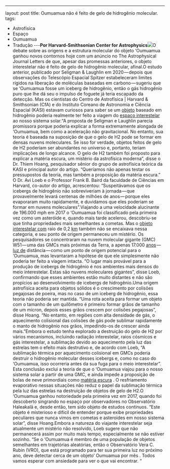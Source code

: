 ---
layout: post
title: Oumuamua não é feito de gelo de hidrogênio molecular.
tags:
- Astrofísica
- Espaço
- Oumuamua
- Tradução
---**Por Harvard-Smithsonian Center for Astrophysics**![](https://cdn-images-1.medium.com/max/1200/1*Z7o4L14xT4XH7gWWCQKkkQ.jpeg)O debate sobre as origens e a estrutura molecular do objeto ‘Oumuamua ganhou novos contornos hoje com um anúncio no The 
Astrophysical Journal Letters de que, apesar das promessas anteriores, o objeto interestelar não é feito de gelo de hidrogênio molecular, afinal.O estudo anterior, publicado por Seligman & Laughlin em 2020 — depois que observações do Telescópio Espacial Spitzer estabeleceram limites rígidos na liberação de moléculas baseadas em carbono — sugeriu que se ‘Oumuamua fosse um iceberg de hidrogênio, então o gás hidrogênio puro que lhe dá seu o impulso de foguete já teria escapado da detecção. Mas os cientistas do Centro de Astrofísica | Harvard & Smithsonian (CfA) e do Instituto Coreano de Astronomia e Ciência Espacial (KASI) estavam curiosos para saber se um 
[objeto](https://phys.org/tags/object/) baseado em hidrogênio poderia realmente ter feito a viagem do 
[espaço interestelar](https://phys.org/tags/interstellar+space/) ao nosso sistema solar.“A proposta de Seligman e Laughlin parecia promissora porque poderia explicar a forma extremamente alongada de ‘Oumuamua, bem como a aceleração não gravitacional. No entanto, sua teoria é baseada na suposição de que o gelo de H2 pode se formar em densas nuvens moleculares. Se isso for verdade, objetos feitos de gelo de H2 poderiam ser abundantes no universo e, portanto, teriam implicações de longo alcance. O gelo de H2 também foi proposto para explicar a matéria escura, um mistério da astrofísica moderna”, disse o Dr. Thiem Hoang, pesquisador sênior do grupo de astrofísica teórica da KASI e principal autor do artigo. “Queríamos não apenas testar os pressupostos da teoria, mas também a proposição da matéria escura.” O Dr. Avi Loeb e o Professor Frank B. Baird da faculdade de Ciências em Harvard, co-autor do artigo, acrescentou: “Suspeitávamos que os icebergs de hidrogênio não sobreviveriam à jornada — que provavelmente levará centenas de milhões de anos — porque eles evaporaram muito rapidamente, e duvidamos que eles poderiam se formar em nuvens moleculares”.Viajando a uma velocidade alucinante de 196.000 mph em 2017 o ‘Oumuamua foi classificado pela primeira vez como um asteróide e, quando mais tarde acelerou, descobriu-se que tinha propriedades mais semelhantes a cometas. Mas o 
[objeto interestelar com](https://phys.org/tags/interstellar+object/) raio de 0,2 
[km](https://phys.org/tags/interstellar+object/) também não se encaixava nessa categoria, e seu ponto de origem permaneceu um mistério. Os pesquisadores se concentraram na nuvem molecular gigante (GMC) W51 — uma das GMCs mais próximas da Terra, a apenas 17.000 
[anos](https://phys.org/tags/light+years/) — 
[luz de](https://phys.org/tags/light+years/) distância — como um ponto de origem potencial para o ‘Oumuamua, mas levantaram a hipótese de que ele simplesmente não poderia ter feito a viagem intacta. “O lugar mais provável para a produção de icebergs de hidrogênio é nos ambientes mais densos do meio interestelar. Estas são nuvens moleculares gigantes”, disse Loeb, confirmando que esses ambientes estão muito distantes e não são propícios ao desenvolvimento de icebergs de hidrogênio.Uma origem astrofísica aceita para objetos sólidos é o crescimento por colisões pegajosas de poeira, mas no caso de um iceberg de hidrogênio, essa teoria não poderia ser mantida. “Uma rota aceita para formar um objeto com o tamanho de um quilômetro é primeiro formar grãos de tamanho de um mícron, depois esses grãos crescem por colisões pegajosas”, disse Hoang. “No entanto, em regiões com alta densidade de gás, o aquecimento colisional das colisões de gás pode sublimar rapidamente o manto de hidrogênio nos grãos, impedindo-os de crescer ainda mais.”Embora o estudo tenha explorado a destruição do gelo de H2 por vários mecanismos, incluindo radiação interestelar, raios cósmicos e gás interestelar, a sublimação devido ao aquecimento pela luz das estrelas tem o efeito mais destrutivo e, de acordo com Loeb, “A sublimação térmica por aquecimento colisional em GMCs poderia destruir o hidrogênio molecular desses icebergs e, como no caso do ‘Oumuamua, isso ocorreria antes da sua fuga para o meio interestelar”. Esta conclusão exclui a teoria de que o ‘Oumuamua viajou para o nosso sistema solar a partir de uma GMC, e ainda impede a proposição de bolas de neve primordiais como 
[matéria escura](https://phys.org/tags/dark+matter/) . O resfriamento evaporativo nessas situações não reduz o papel da sublimação térmica pela luz das estrelas na destruição de objetos de gelo de H2.O ‘Oumuamua ganhou notoriedade pela primeira vez em 2017, quando foi descoberto singrando no espaço por observadores no Observatório Haleakalā e, desde então, tem sido objeto de estudos contínuos. “Este objeto é misterioso e difícil de entender porque exibe propriedades peculiares que nunca vimos em cometas e asteroides em nosso sistema solar”, disse Hoang.Embora a natureza do viajante interestelar seja atualmente um mistério não resolvido, Loeb sugere que não permanecerá assim por muito mais tempo, especialmente se não estiver sozinho. “Se o ‘Oumuamua é membro de uma população de objetos semelhantes em trajetórias aleatórias, então o Observatório Vera C. Rubin (VRO), que está programado para ter sua primeira luz no próximo ano, deve detectar cerca de um objeto’ Oumuamua por mês . Todos vamos esperar com ansiedade para ver o que vai encontrar. “
